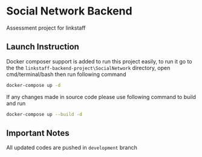 # Social Network Backend
Assessment project for linkstaff 

## Launch Instruction

Docker composer support is added to run this project easily, to run it go to the the ```linkstaff-backend-project\SocialNetwork``` directory, open cmd/terminal/bash then run following command

```bash
docker-compose up -d
```
If any changes made in source code please use following command to build and run
```bash
docker-compose up --build -d
```
## Important Notes
All updated codes are pushed in ```development``` branch

